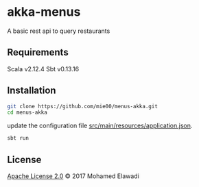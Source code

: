 # akka-menus

A basic rest api to query restaurants

## Requirements

Scala v2.12.4
Sbt v0.13.16

## Installation

```bash
git clone https://github.com/mie00/menus-akka.git
cd menus-akka
```

update the configuration file [src/main/resources/application.json](./src/main/resources/application.json).

```bash
sbt run
```

## License

[Apache License 2.0](./LICENSE) © 2017 Mohamed Elawadi
